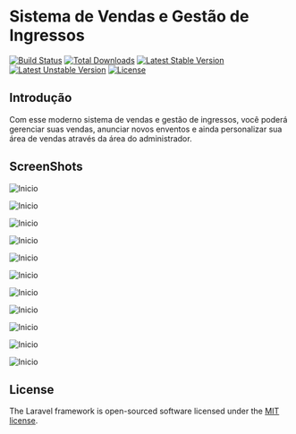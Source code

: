 # Sistema de Vendas e Gestão de Ingressos

[![Build Status](https://travis-ci.org/laravel/framework.svg)](https://travis-ci.org/laravel/framework)
[![Total Downloads](https://poser.pugx.org/laravel/framework/d/total.svg)](https://packagist.org/packages/laravel/framework)
[![Latest Stable Version](https://poser.pugx.org/laravel/framework/v/stable.svg)](https://packagist.org/packages/laravel/framework)
[![Latest Unstable Version](https://poser.pugx.org/laravel/framework/v/unstable.svg)](https://packagist.org/packages/laravel/framework)
[![License](https://poser.pugx.org/laravel/framework/license.svg)](https://packagist.org/packages/laravel/framework)

## Introdução

Com esse moderno sistema de vendas e gestão de ingressos, você poderá gerenciar suas vendas, anunciar novos enventos e ainda personalizar sua área de vendas através da área do administrador.


## ScreenShots

![Inicio](screenshots/00.jpg)

![Inicio](screenshots/01.JPG)

![Inicio](screenshots/02.JPG)

![Inicio](screenshots/03.JPG)

![Inicio](screenshots/04.JPG)

![Inicio](screenshots/05.JPG)

![Inicio](screenshots/06.JPG)

![Inicio](screenshots/07.JPG)

![Inicio](screenshots/08.JPG)

![Inicio](screenshots/09.JPG)

![Inicio](screenshots/10.JPG)

## License

The Laravel framework is open-sourced software licensed under the [MIT license](http://opensource.org/licenses/MIT).